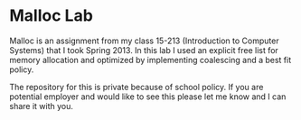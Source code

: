 Malloc Lab
========
Malloc is an assignment from my class 15-213 (Introduction to Computer Systems) that I took Spring 2013. In this lab I used an explicit free list for memory allocation and optimized by implementing coalescing and a best fit policy.

The repository for this is private because of school policy. If you are potential employer and would like to see this please let me know and I can share it with you.
